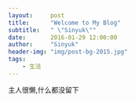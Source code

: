 ```yaml
---
layout:     post
title:      "Welcome to My Blog"
subtitle:   " \"Sinyuk\""
date:       2016-01-29 12:00:00
author:     "Sinyuk"
header-img: "img/post-bg-2015.jpg"
tags:
    - 生活
---
```


主人很懒,什么都没留下
